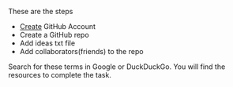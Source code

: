 These are the steps
+ [Create](https://lmgtfy.com/?q=how+to+create+github+account&s=d) GitHub Account
+ Create a GitHub repo
+ Add ideas txt file
+ Add collaborators(friends) to the repo
  
Search for these terms in Google or DuckDuckGo. You will find the resources to complete the task.  
